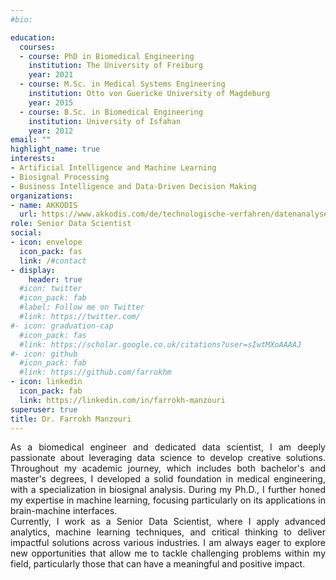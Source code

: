 ```yaml
---
#bio: 

education:
  courses:
  - course: PhD in Biomedical Engineering
    institution: The University of Freiburg
    year: 2021
  - course: M.Sc. in Medical Systems Engineering
    institution: Otto von Guericke University of Magdeburg
    year: 2015
  - course: B.Sc. in Biomedical Engineering
    institution: University of Isfahan
    year: 2012
email: ""
highlight_name: true
interests:
- Artificial Intelligence and Machine Learning
- Biosignal Processing
- Business Intelligence and Data-Driven Decision Making
organizations:
- name: AKKODIS
  url: https://www.akkodis.com/de/technologische-verfahren/datenanalysen-ki/
role: Senior Data Scientist
social:
- icon: envelope
  icon_pack: fas
  link: /#contact
- display:
    header: true
  #icon: twitter
  #icon_pack: fab
  #label: Follow me on Twitter
  #link: https://twitter.com/
#- icon: graduation-cap
  #icon_pack: fas
  #link: https://scholar.google.co.uk/citations?user=sIwtMXoAAAAJ
#- icon: github
  #icon_pack: fab
  #link: https://github.com/farrokhm
- icon: linkedin
  icon_pack: fab
  link: https://linkedin.com/in/farrokh-manzouri
superuser: true
title: Dr. Farrokh Manzouri
---
```

<style>body {text-align: justify}</style>
As a biomedical engineer and dedicated data scientist, I am deeply passionate about leveraging data science to develop creative solutions. Throughout my academic journey, which includes both bachelor's and master's degrees, I developed a solid foundation in medical engineering, with a specialization in biosignal analysis. During my Ph.D., I further honed my expertise in machine learning, focusing particularly on its applications in brain-machine interfaces.<br>Currently, I work as a Senior Data Scientist, where I apply advanced analytics, machine learning techniques, and critical thinking to deliver impactful solutions across various industries. I am always eager to explore new opportunities that allow me to tackle challenging problems within my field, particularly those that can have a meaningful and positive impact.

<!---{{< icon name="download" pack="fas" >}} Download my {{< staticref "uploads/resume.pdf" "newtab" >}}resumé{{< /staticref >}}.--->
<style>body {text-align: justify}</style>
